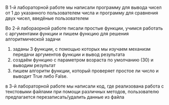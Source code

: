 В 1-й лабораторной работе мы написали программу для вывода чисел от 1 до указанного пользователем числа и программу для сравнения двух чисел, введёные пользователем

Во 2-й лабораорной работе писали простые функции, учимся работать с аргументами функции и пишем функцию для решения алгоритмической задачи
1) заданы 3 функции, с помощью которых мы изучаем механизм передачи аргументов функции и вывод результата
2) создаём функцию с параметром возраста по умолчанию (30) и выводим результат
3) пишем алгоритм функции, который проверяет простое ли число и выводит True либо False.

в 3-й лабораторной работе мы написали код, где реализована работа с текстовыми файлами при помощи различных методов, пользователю предлагается перезаписать/удалить данные из файла
